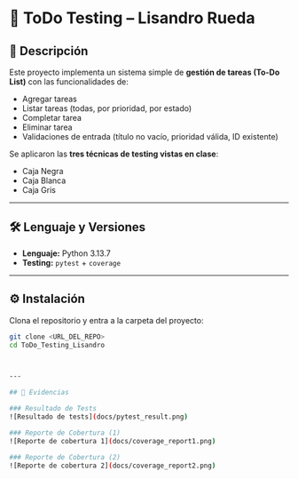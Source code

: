 # 📝 ToDo Testing – Lisandro Rueda

## 📌 Descripción
Este proyecto implementa un sistema simple de **gestión de tareas (To-Do List)** con las funcionalidades de:
- Agregar tareas
- Listar tareas (todas, por prioridad, por estado)
- Completar tarea
- Eliminar tarea
- Validaciones de entrada (título no vacío, prioridad válida, ID existente)

Se aplicaron las **tres técnicas de testing vistas en clase**:  
- Caja Negra  
- Caja Blanca  
- Caja Gris  

---

## 🛠️ Lenguaje y Versiones
- **Lenguaje:** Python 3.13.7  
- **Testing:** `pytest` + `coverage`  

---

## ⚙️ Instalación
Clona el repositorio y entra a la carpeta del proyecto:
```bash
git clone <URL_DEL_REPO>
cd ToDo_Testing_Lisandro



---

## 📸 Evidencias

### Resultado de Tests
![Resultado de tests](docs/pytest_result.png)

### Reporte de Cobertura (1)
![Reporte de cobertura 1](docs/coverage_report1.png)

### Reporte de Cobertura (2)
![Reporte de cobertura 2](docs/coverage_report2.png)


